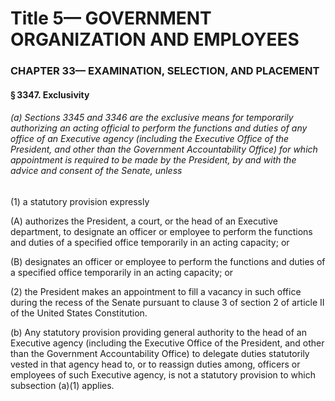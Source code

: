 
# Title 5— GOVERNMENT ORGANIZATION AND EMPLOYEES
### CHAPTER 33— EXAMINATION, SELECTION, AND PLACEMENT
#### § 3347. Exclusivity
###### (a) Sections 3345 and 3346 are the exclusive means for temporarily authorizing an acting official to perform the functions and duties of any office of an Executive agency (including the Executive Office of the President, and other than the Government Accountability Office) for which appointment is required to be made by the President, by and with the advice and consent of the Senate, unless

(1) a statutory provision expressly

(A) authorizes the President, a court, or the head of an Executive department, to designate an officer or employee to perform the functions and duties of a specified office temporarily in an acting capacity; or

(B) designates an officer or employee to perform the functions and duties of a specified office temporarily in an acting capacity; or

(2) the President makes an appointment to fill a vacancy in such office during the recess of the Senate pursuant to clause 3 of section 2 of article II of the United States Constitution.

(b) Any statutory provision providing general authority to the head of an Executive agency (including the Executive Office of the President, and other than the Government Accountability Office) to delegate duties statutorily vested in that agency head to, or to reassign duties among, officers or employees of such Executive agency, is not a statutory provision to which subsection (a)(1) applies.
